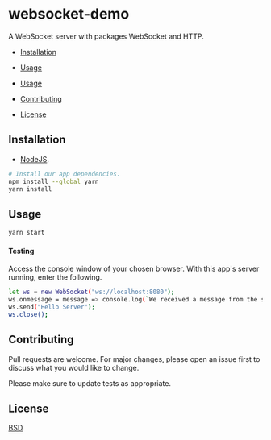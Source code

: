 # websocket-demo

A WebSocket server with packages WebSocket and HTTP.

* [Installation](#installation)

* [Usage](#usage)

* [Usage](#testing)

* [Contributing](#contributing)

* [License](#license)

## Installation

* [NodeJS](https://nodejs.org/en/).

```bash
# Install our app dependencies.
npm install --global yarn
yarn install
```

## Usage

```bash
yarn start
```

#### Testing

Access the console window of your chosen browser. With this app's server running, enter the following.

```bash
let ws = new WebSocket("ws://localhost:8080");
ws.onmessage = message => console.log(`We received a message from the server ${message.data}`);
ws.send("Hello Server");
ws.close();
```

## Contributing
Pull requests are welcome. For major changes, please open an issue first to discuss what you would like to change.

Please make sure to update tests as appropriate.

## License
[BSD](https://opensource.org/licenses/BSD-3-Clause)
